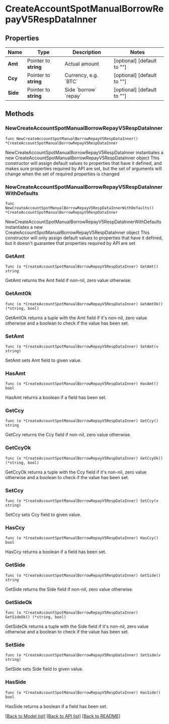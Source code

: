 # CreateAccountSpotManualBorrowRepayV5RespDataInner

## Properties

Name | Type | Description | Notes
------------ | ------------- | ------------- | -------------
**Amt** | Pointer to **string** | Actual amount | [optional] [default to ""]
**Ccy** | Pointer to **string** | Currency, e.g. &#x60;BTC&#x60; | [optional] [default to ""]
**Side** | Pointer to **string** | Side  &#x60;borrow&#x60;  &#x60;repay&#x60; | [optional] [default to ""]

## Methods

### NewCreateAccountSpotManualBorrowRepayV5RespDataInner

`func NewCreateAccountSpotManualBorrowRepayV5RespDataInner() *CreateAccountSpotManualBorrowRepayV5RespDataInner`

NewCreateAccountSpotManualBorrowRepayV5RespDataInner instantiates a new CreateAccountSpotManualBorrowRepayV5RespDataInner object
This constructor will assign default values to properties that have it defined,
and makes sure properties required by API are set, but the set of arguments
will change when the set of required properties is changed

### NewCreateAccountSpotManualBorrowRepayV5RespDataInnerWithDefaults

`func NewCreateAccountSpotManualBorrowRepayV5RespDataInnerWithDefaults() *CreateAccountSpotManualBorrowRepayV5RespDataInner`

NewCreateAccountSpotManualBorrowRepayV5RespDataInnerWithDefaults instantiates a new CreateAccountSpotManualBorrowRepayV5RespDataInner object
This constructor will only assign default values to properties that have it defined,
but it doesn't guarantee that properties required by API are set

### GetAmt

`func (o *CreateAccountSpotManualBorrowRepayV5RespDataInner) GetAmt() string`

GetAmt returns the Amt field if non-nil, zero value otherwise.

### GetAmtOk

`func (o *CreateAccountSpotManualBorrowRepayV5RespDataInner) GetAmtOk() (*string, bool)`

GetAmtOk returns a tuple with the Amt field if it's non-nil, zero value otherwise
and a boolean to check if the value has been set.

### SetAmt

`func (o *CreateAccountSpotManualBorrowRepayV5RespDataInner) SetAmt(v string)`

SetAmt sets Amt field to given value.

### HasAmt

`func (o *CreateAccountSpotManualBorrowRepayV5RespDataInner) HasAmt() bool`

HasAmt returns a boolean if a field has been set.

### GetCcy

`func (o *CreateAccountSpotManualBorrowRepayV5RespDataInner) GetCcy() string`

GetCcy returns the Ccy field if non-nil, zero value otherwise.

### GetCcyOk

`func (o *CreateAccountSpotManualBorrowRepayV5RespDataInner) GetCcyOk() (*string, bool)`

GetCcyOk returns a tuple with the Ccy field if it's non-nil, zero value otherwise
and a boolean to check if the value has been set.

### SetCcy

`func (o *CreateAccountSpotManualBorrowRepayV5RespDataInner) SetCcy(v string)`

SetCcy sets Ccy field to given value.

### HasCcy

`func (o *CreateAccountSpotManualBorrowRepayV5RespDataInner) HasCcy() bool`

HasCcy returns a boolean if a field has been set.

### GetSide

`func (o *CreateAccountSpotManualBorrowRepayV5RespDataInner) GetSide() string`

GetSide returns the Side field if non-nil, zero value otherwise.

### GetSideOk

`func (o *CreateAccountSpotManualBorrowRepayV5RespDataInner) GetSideOk() (*string, bool)`

GetSideOk returns a tuple with the Side field if it's non-nil, zero value otherwise
and a boolean to check if the value has been set.

### SetSide

`func (o *CreateAccountSpotManualBorrowRepayV5RespDataInner) SetSide(v string)`

SetSide sets Side field to given value.

### HasSide

`func (o *CreateAccountSpotManualBorrowRepayV5RespDataInner) HasSide() bool`

HasSide returns a boolean if a field has been set.


[[Back to Model list]](../README.md#documentation-for-models) [[Back to API list]](../README.md#documentation-for-api-endpoints) [[Back to README]](../README.md)


